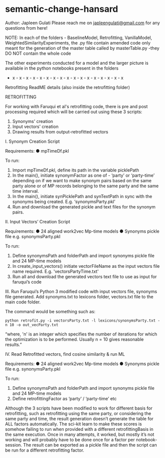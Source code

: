 # semantic-change-hansard


Author: Japleen Gulati 
Please reach me on japleengulati@gmail.com for any questions from here!

NOTE:
In each of the folders - BaselineModel, Retrofitting, VanillaModel, WeightedSimilarityExperiments,
the .py file contain amended code only meant for the generation of the master table called by masterTable.py
-they DO NOT contain the whole code

The other experiments conducted for a model and the larger picture is available in the python notebooks present in the folders

- x - x - x - x - x - x - x - x - x - x - x - x - x - x - x - x - x 

Retrofitting ReadME details (also inside the retrofitting folder)

RETROFITTING 

For working with Faruqui et al's retrofitting code, there is pre and post processing required which will be carried out using these 3 scripts:

1.	Synonyms' creation
2.	Input vectors' creation
3.	Drawing results from output-retrofitted vectors

I.	Synonym Creation Script

Requirements:
●	mpTimeDf.pkl

To run: 
1.	Import mpTimeDf.pkl, define its path in the variable picklePath
2.	In the main(), initiate synonymFactor as one of - ‘party’ or ‘party-time’ depending on if we want to make synonym pairs based on the same party 
alone or of MP records belonging to the same party and the same time interval. 
3.	In the main(), initiate synPicklePath and synTextPath in sync with the synonyms being created. E.g. ‘synonymsParty.pkl’
4.	Run and download the generated pickle and text files for the synonym pairs.

II.	Input Vectors’ Creation Script

Requirements:
●	24 aligned work2vec Mp-time models
●	Synonyms pickle file e.g. synonymsParty.pkl

To run: 
1.	Define synonymsPath and folderPath and import synonyms pickle file and 24 MP-time models
2.	In create_input_vectors() initiate vectorFileName as the input vectors file name required. E.g. 'vectorsPartyTime.txt'
3.	Run all and download the generated vectors text file to use as input for faruqui’s code

III.	Run Faruqui’s Python 3 modified code with input vectors file, synonyms file generated. 
Add synonyms.txt to lexicons folder, vectors.txt file to the main code folder.

The command would be something such as:

```python retrofit.py -i vectorsParty.txt -l lexicons/synonymsParty.txt -n 10 -o out_vecParty.txt```

 “where, 'n' is an integer which specifies the number of iterations for which the
optimization is to be performed.  Usually n = 10 gives reasonable results.”


IV.	Read Retrofitted vectors, find cosine similarity & run ML

Requirements:
●	24 aligned work2vec Mp-time models
●	Synonyms pickle file e.g. synonymsParty.pkl

To run: 
1.	Define synonymsPath and folderPath and import synonyms pickle file and 24 MP-time models
2.	Define retrofittingFactor as ‘party’ / ‘party-time’ etc
 

Although the 3 scripts have been modified to work for different basis for retrofitting,
such as retrofitting using the same party, or considering the same party and time, 
the result generation doesn’t generate the table for ALL factors automatically. 
The sci-kit learn to make these scores is somehow failing to run when provided with a different retrofittingBasis in the same execution. 
Once in many attempts, it worked, but mostly it’s not working and will probably have to be done once for a factor per notebook-session. 
The result can be exported as a pickle file and then the script can be run for a different retrofitting factor. 

 